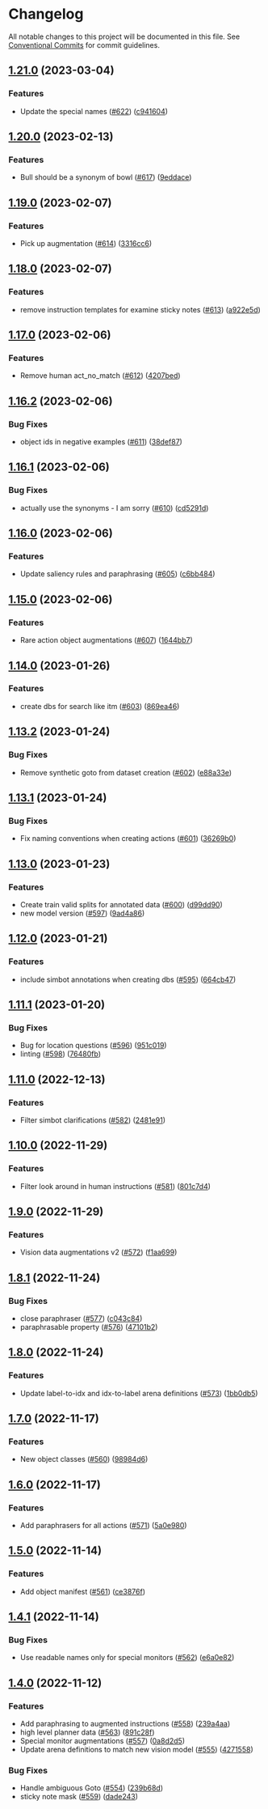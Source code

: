 # Changelog

All notable changes to this project will be documented in this file. See
[Conventional Commits](https://conventionalcommits.org) for commit guidelines.

## [1.21.0](https://github.com/emma-simbot/datasets/compare/v1.20.0...v1.21.0) (2023-03-04)


### Features

* Update the special names ([#622](https://github.com/emma-simbot/datasets/issues/622)) ([c941604](https://github.com/emma-simbot/datasets/commit/c941604c0bcd27d07e4f6d207ebb380692397ea0))

## [1.20.0](https://github.com/emma-simbot/datasets/compare/v1.19.0...v1.20.0) (2023-02-13)


### Features

* Bull should be a synonym of bowl ([#617](https://github.com/emma-simbot/datasets/issues/617)) ([9eddace](https://github.com/emma-simbot/datasets/commit/9eddace326793e74224249d2cda3bd00ff335a7c))

## [1.19.0](https://github.com/emma-simbot/datasets/compare/v1.18.0...v1.19.0) (2023-02-07)


### Features

* Pick up augmentation ([#614](https://github.com/emma-simbot/datasets/issues/614)) ([3316cc6](https://github.com/emma-simbot/datasets/commit/3316cc6bed4681d1ae3ba8af9bce92f9f346fb30))

## [1.18.0](https://github.com/emma-simbot/datasets/compare/v1.17.0...v1.18.0) (2023-02-07)


### Features

* remove  instruction templates for examine sticky notes ([#613](https://github.com/emma-simbot/datasets/issues/613)) ([a922e5d](https://github.com/emma-simbot/datasets/commit/a922e5d2597aac7e6a77ea3d8422bdad94b2849c))

## [1.17.0](https://github.com/emma-simbot/datasets/compare/v1.16.2...v1.17.0) (2023-02-06)


### Features

* Remove human act_no_match ([#612](https://github.com/emma-simbot/datasets/issues/612)) ([4207bed](https://github.com/emma-simbot/datasets/commit/4207bedb5b1ccbb92d0d43d84fb6a0bba751d892))

## [1.16.2](https://github.com/emma-simbot/datasets/compare/v1.16.1...v1.16.2) (2023-02-06)


### Bug Fixes

* object ids in negative examples ([#611](https://github.com/emma-simbot/datasets/issues/611)) ([38def87](https://github.com/emma-simbot/datasets/commit/38def8794e6db972dbc386592ddcd77f59d7e8f4))

## [1.16.1](https://github.com/emma-simbot/datasets/compare/v1.16.0...v1.16.1) (2023-02-06)


### Bug Fixes

* actually use the synonyms - I am sorry ([#610](https://github.com/emma-simbot/datasets/issues/610)) ([cd5291d](https://github.com/emma-simbot/datasets/commit/cd5291daa1855d571535e42e8830f324563a7b33))

## [1.16.0](https://github.com/emma-simbot/datasets/compare/v1.15.0...v1.16.0) (2023-02-06)


### Features

* Update saliency rules and paraphrasing ([#605](https://github.com/emma-simbot/datasets/issues/605)) ([c6bb484](https://github.com/emma-simbot/datasets/commit/c6bb48440a5852d06325bfab5afdef3d64b889b5))

## [1.15.0](https://github.com/emma-simbot/datasets/compare/v1.14.0...v1.15.0) (2023-02-06)


### Features

* Rare action object augmentations ([#607](https://github.com/emma-simbot/datasets/issues/607)) ([1644bb7](https://github.com/emma-simbot/datasets/commit/1644bb7b94dbe47b01b4e34858010b70f0e2eed5))

## [1.14.0](https://github.com/emma-simbot/datasets/compare/v1.13.2...v1.14.0) (2023-01-26)


### Features

* create dbs for search like itm ([#603](https://github.com/emma-simbot/datasets/issues/603)) ([869ea46](https://github.com/emma-simbot/datasets/commit/869ea46416f023549a4bfa969788431947f42fc3))

## [1.13.2](https://github.com/emma-simbot/datasets/compare/v1.13.1...v1.13.2) (2023-01-24)


### Bug Fixes

* Remove synthetic goto from dataset creation ([#602](https://github.com/emma-simbot/datasets/issues/602)) ([e88a33e](https://github.com/emma-simbot/datasets/commit/e88a33e582030dd92bd37b7ff1802dd81ac6b253))

## [1.13.1](https://github.com/emma-simbot/datasets/compare/v1.13.0...v1.13.1) (2023-01-24)


### Bug Fixes

* Fix naming conventions when creating actions ([#601](https://github.com/emma-simbot/datasets/issues/601)) ([36269b0](https://github.com/emma-simbot/datasets/commit/36269b09b51ad25183a0fa979754ec6203b490b3))

## [1.13.0](https://github.com/emma-simbot/datasets/compare/v1.12.0...v1.13.0) (2023-01-23)


### Features

* Create train valid splits for annotated data ([#600](https://github.com/emma-simbot/datasets/issues/600)) ([d99dd90](https://github.com/emma-simbot/datasets/commit/d99dd90af2243d0aea1367ff106d5592014c4175))
* new model version ([#597](https://github.com/emma-simbot/datasets/issues/597)) ([9ad4a86](https://github.com/emma-simbot/datasets/commit/9ad4a865a80dd4402f4e437a3dd17b89b594d958))

## [1.12.0](https://github.com/emma-simbot/datasets/compare/v1.11.1...v1.12.0) (2023-01-21)


### Features

* include simbot annotations when creating dbs ([#595](https://github.com/emma-simbot/datasets/issues/595)) ([664cb47](https://github.com/emma-simbot/datasets/commit/664cb47928827e481e3ccb70b18725cb7d3867f2))

## [1.11.1](https://github.com/emma-simbot/datasets/compare/v1.11.0...v1.11.1) (2023-01-20)


### Bug Fixes

* Bug for location questions ([#596](https://github.com/emma-simbot/datasets/issues/596)) ([951c019](https://github.com/emma-simbot/datasets/commit/951c0195656d736cae01531de376d51391aeeb78))
* linting ([#598](https://github.com/emma-simbot/datasets/issues/598)) ([76480fb](https://github.com/emma-simbot/datasets/commit/76480fba1f3a66c3082f13b21325aad043913881))

## [1.11.0](https://github.com/emma-simbot/datasets/compare/v1.10.0...v1.11.0) (2022-12-13)


### Features

* Filter simbot clarifications ([#582](https://github.com/emma-simbot/datasets/issues/582)) ([2481e91](https://github.com/emma-simbot/datasets/commit/2481e911b769a1e84e489ecf58c46066ffdabeb6))

## [1.10.0](https://github.com/emma-simbot/datasets/compare/v1.9.0...v1.10.0) (2022-11-29)


### Features

* Filter look around in human instructions ([#581](https://github.com/emma-simbot/datasets/issues/581)) ([801c7d4](https://github.com/emma-simbot/datasets/commit/801c7d49573feb3cb414f611333122c9f94d10a9))

## [1.9.0](https://github.com/emma-simbot/datasets/compare/v1.8.1...v1.9.0) (2022-11-29)


### Features

* Vision data augmentations v2 ([#572](https://github.com/emma-simbot/datasets/issues/572)) ([f1aa699](https://github.com/emma-simbot/datasets/commit/f1aa699f9d8c5a7e09f61696848b864fa8fa94a2))

## [1.8.1](https://github.com/emma-simbot/datasets/compare/v1.8.0...v1.8.1) (2022-11-24)


### Bug Fixes

* close paraphraser ([#577](https://github.com/emma-simbot/datasets/issues/577)) ([c043c84](https://github.com/emma-simbot/datasets/commit/c043c84959b68393aed2840d859ad43cec8360f1))
* paraphrasable property ([#576](https://github.com/emma-simbot/datasets/issues/576)) ([47101b2](https://github.com/emma-simbot/datasets/commit/47101b23c00de94da7689d0e12fc5673931225fe))

## [1.8.0](https://github.com/emma-simbot/datasets/compare/v1.7.0...v1.8.0) (2022-11-24)


### Features

* Update label-to-idx and idx-to-label arena definitions ([#573](https://github.com/emma-simbot/datasets/issues/573)) ([1bb0db5](https://github.com/emma-simbot/datasets/commit/1bb0db592addb94ed88168e90b8190ef17305717))

## [1.7.0](https://github.com/emma-simbot/datasets/compare/v1.6.0...v1.7.0) (2022-11-17)


### Features

* New object classes ([#560](https://github.com/emma-simbot/datasets/issues/560)) ([98984d6](https://github.com/emma-simbot/datasets/commit/98984d64537ab4896e7bb85bdf8f289856e60dcc))

## [1.6.0](https://github.com/emma-simbot/datasets/compare/v1.5.0...v1.6.0) (2022-11-17)


### Features

* Add paraphrasers for all actions ([#571](https://github.com/emma-simbot/datasets/issues/571)) ([5a0e980](https://github.com/emma-simbot/datasets/commit/5a0e9808403324b83019caacba0b6dad4e28b064))

## [1.5.0](https://github.com/emma-simbot/datasets/compare/v1.4.1...v1.5.0) (2022-11-14)


### Features

* Add object manifest ([#561](https://github.com/emma-simbot/datasets/issues/561)) ([ce3876f](https://github.com/emma-simbot/datasets/commit/ce3876fd1b2a35d010afa7ffd780b44071db2817))

## [1.4.1](https://github.com/emma-simbot/datasets/compare/v1.4.0...v1.4.1) (2022-11-14)


### Bug Fixes

* Use readable names only for special monitors ([#562](https://github.com/emma-simbot/datasets/issues/562)) ([e6a0e82](https://github.com/emma-simbot/datasets/commit/e6a0e821e71a247d30852f50c5ce382ce0e1c721))

## [1.4.0](https://github.com/emma-simbot/datasets/compare/v1.3.0...v1.4.0) (2022-11-12)


### Features

* Add paraphrasing to augmented instructions ([#558](https://github.com/emma-simbot/datasets/issues/558)) ([239a4aa](https://github.com/emma-simbot/datasets/commit/239a4aaac94d258f2f8b193342a47de8e8f455bc))
* high level planner data ([#563](https://github.com/emma-simbot/datasets/issues/563)) ([891c28f](https://github.com/emma-simbot/datasets/commit/891c28fe752570707c13453c775d3edacc97ac38))
* Special monitor augmentations ([#557](https://github.com/emma-simbot/datasets/issues/557)) ([0a8d2d5](https://github.com/emma-simbot/datasets/commit/0a8d2d52fd8d47e7ae929c454647f53bb79466de))
* Update arena definitions to match new vision model ([#555](https://github.com/emma-simbot/datasets/issues/555)) ([4271558](https://github.com/emma-simbot/datasets/commit/4271558d5824da96bc6cee487b86492d60de2210))


### Bug Fixes

* Handle ambiguous Goto ([#554](https://github.com/emma-simbot/datasets/issues/554)) ([239b68d](https://github.com/emma-simbot/datasets/commit/239b68d0c677227fa8c3b37465dac8220f87a19e))
* sticky note mask ([#559](https://github.com/emma-simbot/datasets/issues/559)) ([dade243](https://github.com/emma-simbot/datasets/commit/dade2435cc5b2b4234d2c997163906b277556db2))
